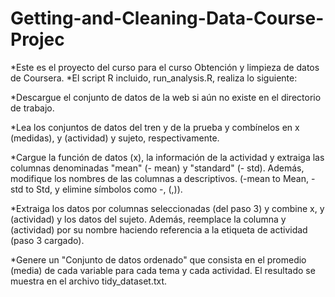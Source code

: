 # Getting-and-Cleaning-Data-Course-Projec

 *Este es el proyecto del curso para el curso Obtención y limpieza de datos de Coursera.
 *El script R incluido, run_analysis.R, realiza lo siguiente:

  *Descargue el conjunto de datos de la web si aún no existe en el directorio de trabajo.
  
  *Lea los conjuntos de datos del tren y de la prueba y combínelos en x (medidas), y (actividad) y sujeto, respectivamente.
  
  *Cargue la función de datos (x), la información de la actividad y extraiga las columnas denominadas "mean" (- mean) y "standard" (- std). Además, modifique los nombres de las columnas a descriptivos. (-mean to Mean, -std to Std, y elimine símbolos como -, (,)).
  
  *Extraiga los datos por columnas seleccionadas (del paso 3) y combine x, y (actividad) y los datos del sujeto. Además, reemplace la columna y (actividad) por su nombre haciendo referencia a la etiqueta de actividad (paso 3 cargado).
  
  *Genere un "Conjunto de datos ordenado" que consista en el promedio (media) de cada variable para cada tema y cada actividad. El resultado se muestra en el archivo tidy_dataset.txt.
